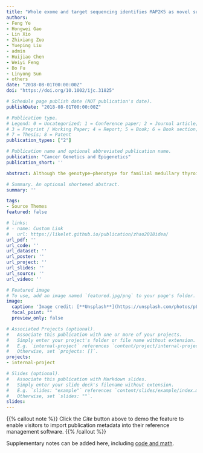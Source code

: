 ```yaml
---
title: "Whole exome and target sequencing identifies MAP2K5 as novel susceptibility gene for familial non-medullary thyroid carcinoma"
authors:
- Feng Ye
- Hongwei Gao
- Lin Xio
- Zhixiang Zuo
- Yueping Liu
- admin
- Huijiao Chen
- Weiyi Feng
- Bo Fu
- Linyong Sun
- others
date: "2018-08-01T00:00:00Z"
doi: "https://doi.org/10.1002/ijc.31825"

# Schedule page publish date (NOT publication's date).
publishDate: "2018-08-01T00:00:00Z"

# Publication type.
# Legend: 0 = Uncategorized; 1 = Conference paper; 2 = Journal article;
# 3 = Preprint / Working Paper; 4 = Report; 5 = Book; 6 = Book section;
# 7 = Thesis; 8 = Patent
publication_types: ["2"]

# Publication name and optional abbreviated publication name.
publication: "Cancer Genetics and Epigenetics"
publication_short: ''

abstract: Although the genotype–phenotype for familial medullary thyroid carcinoma (FMTC) is well studied, only few low susceptibility risk loci were identified for familial non-medullary thyroid carcinoma (FNMTC). The aim of this study is to screen and identify high-penetrate genes for FNMTC. A total of 34 families with more than two first-degree relatives diagnosed as papillary thyroid cancer without other familial syndrome were recruited. Whole exome and target gene sequencing were performed for candidate variants. These variants were screened and analyzed with ESP6500, ExAC, 1000 genomes project, and the Cancer Genome Atlas (TCGA) with SIFT score and Polyphen2 prediction. Finally, we identified recurrent genetic mutation of MAP2K5 variants c.G961A and c.T1100C (p. A321T and p.M367 T) as susceptibility loci for FNMTC. The frequencies of MAP2K5 c.G961A and c.T1100C were found, 0.0385 and 0.0259 in FNMTC and 0 and 0.00022523 in healthy Chinese controls (n = 2200, P < 0.001), respectively. Both variants were located in the protein kinase domain. The functional study showed that MAP2K5 A321T or M367 T could consistently phosphorylate downstream protein ERK5 on site Ser731 + Thr733 or Ser496, promoting nuclear translocation and subsequently altering target gene expressions. Our data revealed that MAP2K5 variants A321T or M367 T can activate MAP2K5–ERK5 pathway, alter downstream gene expression, and subsequently induce thyroid epithelial cell malignant transformation. While classic MAP2K1/2(MEK1/2)–ERK1/2 signaling is well known for driving sporadic NMTC, our research indicated that MAP2K5 (MEK5) is a susceptibility gene for FNMTC. These findings highlight the potential application of MAP2K5 for molecular diagnosis as well as early prevention. 

# Summary. An optional shortened abstract.
summary: ''

tags:
- Source Themes
featured: false

# links:
# - name: Custom Link
#   url: https://likelet.github.io/publication/zhao2018idea/
url_pdf: ''
url_code: ''
url_dataset: ''
url_poster: ''
url_project: ''
url_slides: ''
url_source: ''
url_video: ''

# Featured image
# To use, add an image named `featured.jpg/png` to your page's folder. 
image:
  caption: 'Image credit: [**Unsplash**](https://unsplash.com/photos/pLCdAaMFLTE)'
  focal_point: ""
  preview_only: false

# Associated Projects (optional).
#   Associate this publication with one or more of your projects.
#   Simply enter your project's folder or file name without extension.
#   E.g. `internal-project` references `content/project/internal-project/index.md`.
#   Otherwise, set `projects: []`.
projects:
- internal-project

# Slides (optional).
#   Associate this publication with Markdown slides.
#   Simply enter your slide deck's filename without extension.
#   E.g. `slides: "example"` references `content/slides/example/index.md`.
#   Otherwise, set `slides: ""`.
slides:
---
```


{{% callout note %}}
Click the *Cite* button above to demo the feature to enable visitors to import publication metadata into their reference management software.
{{% /callout %}}

Supplementary notes can be added here, including [code and math](https://sourcethemes.com/academic/docs/writing-markdown-latex/).
